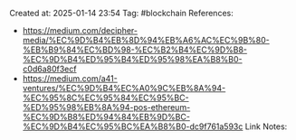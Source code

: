 Created at:  2025-01-14 23:54
Tag: #blockchain 
References:
- https://medium.com/decipher-media/%EC%9D%B4%EB%8D%94%EB%A6%AC%EC%9B%80-%EB%B9%84%EC%BD%98-%EC%B2%B4%EC%9D%B8-%EC%9D%B4%ED%95%B4%ED%95%98%EA%B8%B0-c0d6a80f3ecf
- https://medium.com/a41-ventures/%EC%9D%B4%EC%A0%9C%EB%8A%94-%EC%95%8C%EC%95%84%EC%95%BC-%ED%95%98%EB%8A%94-pos-ethereum-%EC%9D%B8%ED%94%84%EB%9D%BC-%EC%9D%B4%EC%95%BC%EA%B8%B0-dc9f761a593c
Link Notes: